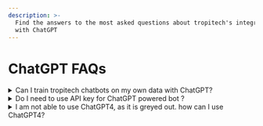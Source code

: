 ```yaml
---
description: >-
  Find the answers to the most asked questions about tropitech's integration
  with ChatGPT
---
```


# ChatGPT FAQs

<details>

<summary>Can I train tropitech chatbots on my own data with ChatGPT?</summary>

Yes, tropitech state-of-the-art integration with ChatGPT brings you the power of Natural Language Processing, AI, with business intent. You can train your bots to give answers based on the selective data you provide.

</details>

<details>

<summary>Do I need to use API key for ChatGPT powered bot ?</summary>

Yes, You will need your own ChatGPT for running the AI-powered bot. By Default, We give 100 messages for free for demo purposes.

</details>

<details>

<summary>I am not able to use ChatGPT4, as it is greyed out. how can I use ChatGPT4?</summary>

ChatGPT 4 access is enabled only for the user whose API key has access to ChatGPT4. If your API key does not have GPT Model 4 Access, Then It will show greyed out in your account. Here is the official documentation which can help with ChatGPT 4 access.

Link: [https://help.openai.com/en/articles/7102672-how-can-i-access-gpt-4](https://help.openai.com/en/articles/7102672-how-can-i-access-gpt-4)

</details>
